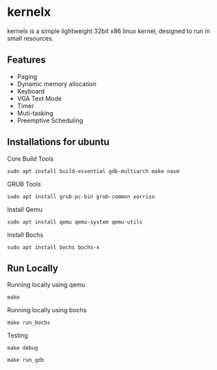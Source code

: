 # kernelx

kernelx is a simple lightweight 32bit x86 linux kernel, designed to run in small resources.

## Features

- Paging
- Dynamic memory allocation
- Keyboard
- VGA Text Mode
- Timer
- Muti-tasking
- Preemptive Scheduling

## Installations for ubuntu

Core Build Tools

```
sudo apt install build-essential gdb-multiarch make nasm
```

GRUB Tools

```
sudo apt install grub-pc-bin grub-common xorriso

```

Install Qemu

```
sudo apt install qemu qemu-system qemu-utils
```

Install Bochs
```
sudo apt install bochs bochs-x
```

## Run Locally

Running locally using qemu

```
make
```

Running locally using bochs
```
make run_bochs
```


Testing

```
make debug
```

```
make run_gdb
```